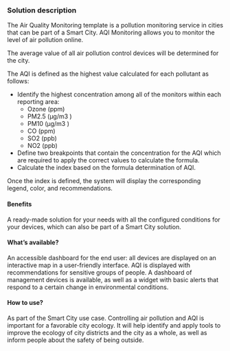 ### Solution description

The Air Quality Monitoring template is a pollution monitoring service in cities that can be part of a Smart City. AQI Monitoring allows you to monitor the level of air pollution online.

The average value of all air pollution control devices will be determined for the city.


The AQI is defined as the highest value calculated for each pollutant as follows:
- Identify the highest concentration among all of the monitors within each reporting area:
    - Ozone (ppm)
    - PM2.5 (µg/m3 )
    - PM10 (µg/m3 )
    - CO (ppm)
    - SO2 (ppb)
    - NO2 (ppb)
- Define two breakpoints that contain the concentration for the AQI which are required to apply the correct values to calculate the formula.
- Calculate the index based on the formula determination of AQI.

Once the index is defined, the system will display the corresponding legend, color, and recommendations.

#### Benefits

A ready-made solution for your needs with all the configured conditions for your devices, which can also be part of a Smart City solution.

#### What’s available?

An accessible dashboard for the end user: all devices are displayed on an interactive map in a user-friendly interface. AQI is displayed with recommendations for sensitive groups of people.
A dashboard of management devices is available, as well as a widget with basic alerts that respond to a certain change in environmental conditions.

#### How to use?

As part of the Smart City use case. Controlling air pollution and AQI is important for a favorable city ecology. It will help identify and apply tools to improve the ecology of city districts and the city as a whole, as well as inform people about the safety of being outside.
